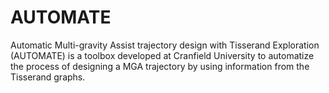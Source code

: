 # AUTOMATE
Automatic Multi-gravity Assist trajectory design with Tisserand Exploration (AUTOMATE) is a toolbox developed at Cranfield University to automatize the process of designing a MGA trajectory by using information from the Tisserand graphs.
